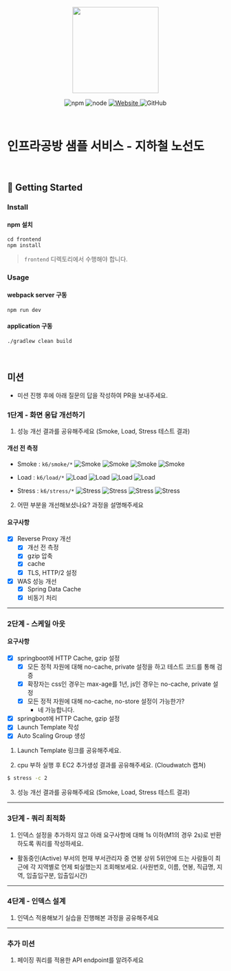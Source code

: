<p align="center">
    <img width="200px;" src="https://raw.githubusercontent.com/woowacourse/atdd-subway-admin-frontend/master/images/main_logo.png"/>
</p>
<p align="center">
  <img alt="npm" src="https://img.shields.io/badge/npm-%3E%3D%205.5.0-blue">
  <img alt="node" src="https://img.shields.io/badge/node-%3E%3D%209.3.0-blue">
  <a href="https://edu.nextstep.camp/c/R89PYi5H" alt="nextstep atdd">
    <img alt="Website" src="https://img.shields.io/website?url=https%3A%2F%2Fedu.nextstep.camp%2Fc%2FR89PYi5H">
  </a>
  <img alt="GitHub" src="https://img.shields.io/github/license/next-step/atdd-subway-service">
</p>

<br>

# 인프라공방 샘플 서비스 - 지하철 노선도

<br>

## 🚀 Getting Started

### Install
#### npm 설치
```
cd frontend
npm install
```
> `frontend` 디렉토리에서 수행해야 합니다.

### Usage
#### webpack server 구동
```
npm run dev
```
#### application 구동
```
./gradlew clean build
```
<br>

## 미션

* 미션 진행 후에 아래 질문의 답을 작성하여 PR을 보내주세요.


### 1단계 - 화면 응답 개선하기
1. 성능 개선 결과를 공유해주세요 (Smoke, Load, Stress 테스트 결과)

#### 개선 전 측정
- Smoke : `k6/smoke/*`
![Smoke](k6/smoke/before_smoke_k6.png)
![Smoke](k6/smoke/after_smoke_k6.png)
![Smoke](k6/smoke/before_smoke_grafana.png)
![Smoke](k6/smoke/after_smoke_grafana.png)

- Load : `k6/load/*`
![Load](k6/load/before_load_k6.png)
![Load](k6/load/after_load_k6.png)
![Load](k6/load/before_load_grafana.png)
![Load](k6/load/after_load_grafana.png)

- Stress : `k6/stress/*`
![Stress](k6/stress/before_stress_k6.png)
![Stress](k6/stress/after_stress_k6.png)
![Stress](k6/stress/before_stress_grafana.png)
![Stress](k6/stress/after_stress_grafana.png)

2. 어떤 부분을 개선해보셨나요? 과정을 설명해주세요

#### 요구사항
- [x] Reverse Proxy 개선
  - [x] 개선 전 측정 
  - [x] gzip 압축
  - [x] cache
  - [x] TLS, HTTP/2 설정
- [x] WAS 성능 개선
  - [x] Spring Data Cache
  - [x] 비동기 처리

---

### 2단계 - 스케일 아웃

#### 요구사항
- [x] springboot에 HTTP Cache, gzip 설정
  - [x] 모든 정적 자원에 대해 no-cache, private 설정을 하고 테스트 코드를 통해 검증
  - [x] 확장자는 css인 경우는 max-age를 1년, js인 경우는 no-cache, private 설정
  - [x] 모든 정적 자원에 대해 no-cache, no-store 설정이 가능한가?
    - 네 가능합니다.
- [x] springboot에 HTTP Cache, gzip 설정
- [x] Launch Template 작성
- [x] Auto Scaling Group 생성

1. Launch Template 링크를 공유해주세요.

2. cpu 부하 실행 후 EC2 추가생성 결과를 공유해주세요. (Cloudwatch 캡쳐)


```sh
$ stress -c 2
```

3. 성능 개선 결과를 공유해주세요 (Smoke, Load, Stress 테스트 결과)

---

### 3단계 - 쿼리 최적화

1. 인덱스 설정을 추가하지 않고 아래 요구사항에 대해 1s 이하(M1의 경우 2s)로 반환하도록 쿼리를 작성하세요.

- 활동중인(Active) 부서의 현재 부서관리자 중 연봉 상위 5위안에 드는 사람들이 최근에 각 지역별로 언제 퇴실했는지 조회해보세요. (사원번호, 이름, 연봉, 직급명, 지역, 입출입구분, 입출입시간)

---

### 4단계 - 인덱스 설계

1. 인덱스 적용해보기 실습을 진행해본 과정을 공유해주세요

---

### 추가 미션

1. 페이징 쿼리를 적용한 API endpoint를 알려주세요
